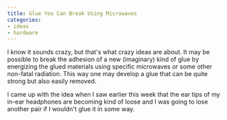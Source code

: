 ```yaml
---
title: Glue You Can Break Using Microwaves
categories:
- ideas
- hardware
---
```

I know it sounds crazy, but that's what crazy ideas are about. It may be possible to break the adhesion of a new (imaginary) kind of glue by energizing the glued materials using specific microwaves or some other non-fatal radiation. This way one may develop a glue that can be quite strong but also easily removed.

I came up with the idea when I saw earlier this week that the ear tips of my in-ear headphones are becoming kind of loose and I was going to lose another pair if I wouldn't glue it in some way.
